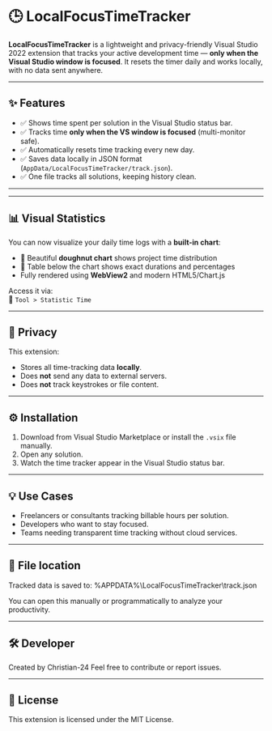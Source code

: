﻿# 🕒 LocalFocusTimeTracker

**LocalFocusTimeTracker** is a lightweight and privacy-friendly Visual Studio 2022 extension that tracks your active development time — **only when the Visual Studio window is focused**. It resets the timer daily and works locally, with no data sent anywhere.

---

## ✨ Features

- ✅ Shows time spent per solution in the Visual Studio status bar.
- ✅ Tracks time **only when the VS window is focused** (multi-monitor safe).
- ✅ Automatically resets time tracking every new day.
- ✅ Saves data locally in JSON format (`AppData/LocalFocusTimeTracker/track.json`).
- ✅ One file tracks all solutions, keeping history clean.

---

---

## 📊 Visual Statistics

You can now visualize your daily time logs with a **built-in chart**:

- 🔵 Beautiful **doughnut chart** shows project time distribution
- 📄 Table below the chart shows exact durations and percentages
- Fully rendered using **WebView2** and modern HTML5/Chart.js

Access it via:  
🧭 `Tool > Statistic Time`

---

## 🔐 Privacy

This extension:
- Stores all time-tracking data **locally**.
- Does **not** send any data to external servers.
- Does **not** track keystrokes or file content.

---

## ⚙️ Installation

1. Download from Visual Studio Marketplace or install the `.vsix` file manually.
2. Open any solution.
3. Watch the time tracker appear in the Visual Studio status bar.

---

## 💡 Use Cases

- Freelancers or consultants tracking billable hours per solution.
- Developers who want to stay focused.
- Teams needing transparent time tracking without cloud services.

---

## 🧰 File location

Tracked data is saved to:
%APPDATA%\LocalFocusTimeTracker\track.json


You can open this manually or programmatically to analyze your productivity.

---

## 🛠️ Developer

Created by Christian-24
Feel free to contribute or report issues.

---

## 📄 License

This extension is licensed under the MIT License.
